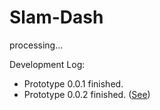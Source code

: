 # Slam-Dash
processing...

Development Log:

- Prototype 0.0.1 finished.
- Prototype 0.0.2 finished.  ([See](https://atakandll.itch.io/slam-dash))
 

